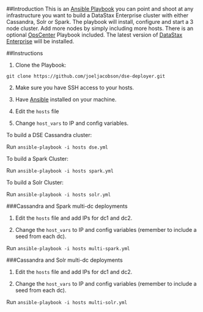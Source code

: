 ##Introduction
This is an [Ansible Playbook](http://docs.ansible.com/playbooks.html) you can point and shoot at any infrastructure you want to build a DataStax Enterprise cluster with either Cassandra, Solr or Spark. The playbook will install, configure and start a 3 node cluster. Add more nodes by simply including more hosts. There is an optional [OpsCenter](http://www.datastax.com/products/datastax-enterprise-visual-admin) Playbook included. The latest version of [DataStax Enterprise](http://www.datastax.com/what-we-offer/products-services/datastax-enterprise) will be installed.  

##Instructions
1. Clone the Playbook: 
```
git clone https://github.com/joeljacobson/dse-deployer.git
```
2. Make sure you have SSH access to your hosts. 

3. Have [Ansible](http://docs.ansible.com/intro_installation.html) installed on your machine.

5. Edit the ```hosts``` file

6. Change ```host_vars``` to IP and config variables.   

To build a DSE Cassandra cluster:

Run ```ansible-playbook -i hosts dse.yml```

To build a Spark Cluster:

Run ```ansible-playbook -i hosts spark.yml```

To build a Solr Cluster:

Run ```ansible-playbook -i hosts solr.yml```

###Cassandra and Spark multi-dc deployments

1. Edit the ```hosts``` file and add IPs for dc1 and dc2.

2. Change the ```host_vars``` to IP and config variables (remember to include a seed from each dc).

Run ```ansible-playbook -i hosts multi-spark.yml```

###Cassandra and Solr multi-dc deployments

1. Edit the ```hosts``` file and add IPs for dc1 and dc2.

2. Change the ```host_vars``` to IP and config variables (remember to include a seed from each dc).

Run ```ansible-playbook -i hosts multi-solr.yml```

